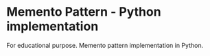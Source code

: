 # Memento Pattern - Python implementation
For educational purpose. Memento pattern implementation in Python.
